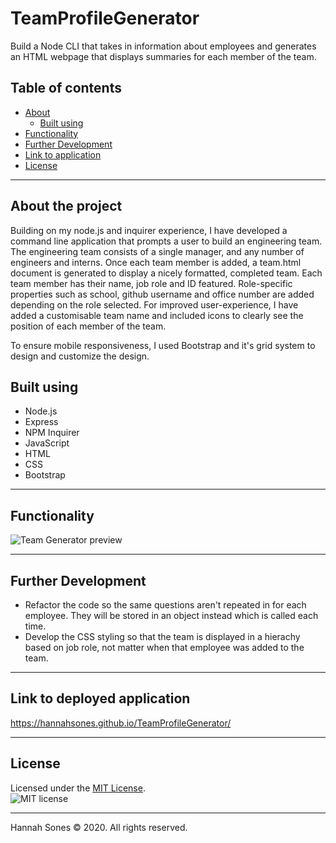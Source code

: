 # TeamProfileGenerator
Build a Node CLI that takes in information about employees and generates an HTML webpage that displays summaries for each member of the team.

## Table of contents
* [About](#about-the-project)
  * [Built using](#built-using)
* [Functionality](#functionality)
* [Further Development](#further-development)
* [Link to application](#link-to-deployed-application)
* [License](License)

----------

## About the project
Building on my node.js and inquirer experience, I have developed a command line application that prompts a user to build an engineering team. The engineering team consists of a single manager, and any number of engineers and interns. Once each team member is added, a team.html document is generated to display a nicely formatted, completed team. Each team member has their name, job role and ID featured. Role-specific properties such as school, github username and office number are added depending on the role selected.
For improved user-experience, I have added a customisable team name and included icons to clearly see the position of each member of the team.

To ensure mobile responsiveness, I used Bootstrap and it's grid system to design and customize the design. 

## Built using
* Node.js
* Express
* NPM Inquirer
* JavaScript
* HTML
* CSS
* Bootstrap

----------

## Functionality  

![Team Generator preview](ADD)

-------------
## Further Development
* Refactor the code so the same questions aren't repeated in for each employee. They will be stored in an object instead which is called each time.
* Develop the CSS styling so that the team is displayed in a hierachy based on job role, not matter when that employee was added to the team.

--------------
## Link to deployed application
https://hannahsones.github.io/TeamProfileGenerator/

------------
## License

Licensed under the [MIT License](https://choosealicense.com/licenses/mit/).    
![MIT license](https://img.shields.io/badge/license-MIT-brightgreen)

-------------

Hannah Sones © 2020. All rights reserved.
